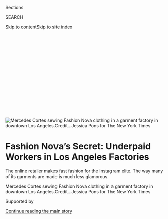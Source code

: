 <div id="app">

<div>

<div>

<div>

<div class="NYTAppHideMasthead css-ikk3s8 e1suatyy0">

<div class="section css-133zg39 e1suatyy2">

<div class="css-eph4ug er09x8g0">

<div class="css-6n7j50">

</div>

<span class="css-1dv1kvn">Sections</span>

<div class="css-10488qs">

<span class="css-1dv1kvn">SEARCH</span>

</div>

[Skip to content](#site-content)[Skip to site
index](#site-index)

</div>

<div class="css-10698na e1huz5gh0">

</div>

</div>

</div>

</div>

<div data-aria-hidden="false">

<div id="site-content" data-role="main">

<div>

<div class="css-1aor85t" style="opacity:0.000000001;z-index:-1;visibility:hidden">

<div class="css-1hqnpie">

<div class="css-epjblv">

<span class="css-17xtcya">[Business](/section/business)</span><span class="css-x15j1o">|</span><span class="css-fwqvlz">Fashion
Nova’s Secret: Underpaid Workers in Los Angeles
Factories</span>

</div>

<div class="css-k008qs">

<div class="css-1iwv8en">

<span class="css-18z7m18"></span>

<div>

</div>

</div>

<span class="css-1n6z4y">https://nyti.ms/2PMWZTC</span>

<div class="css-1705lsu">

<div class="css-4xjgmj">

<div class="css-4skfbu" data-role="toolbar" data-aria-label="Social Media Share buttons, Save button, and Comments Panel with current comment count" data-testid="share-tools">

  - 
  - 
  - 
  - 
    
    <div class="css-6n7j50">
    
    </div>

  - 
  - 

</div>

</div>

</div>

</div>

</div>

</div>

<div id="NYT_TOP_BANNER_REGION" class="css-11qgg8s">

</div>

<div id="fullBleedHeaderContent">

<div class="css-9fsmc8">

![<span class="css-16f3y1r e13ogyst0" data-aria-hidden="true">Mercedes
Cortes sewing Fashion Nova clothing in a garment factory in downtown Los
Angeles.</span><span class="css-cnj6d5 e1z0qqy90" itemprop="copyrightHolder"><span class="css-1ly73wi e1tej78p0">Credit...</span><span><span>Jessica
Pons for The New York
Times</span></span></span>](https://static01.nyt.com/images/2019/12/16/fashion/16fashionnova-cortes-top/16fashionnova-cortes-top-articleLarge-v2.jpg?quality=75&auto=webp&disable=upscale)

</div>

<div class="css-1pumfk">

<div class="css-1vkm6nb ehdk2mb0">

# Fashion Nova’s Secret: Underpaid Workers in Los Angeles Factories

</div>

The online retailer makes fast fashion for the Instagram elite. The way
many of its garments are made is much less glamorous.

</div>

<div class="css-nwzfg5 e1gnum310">

<span class="css-1f9pvn2 business">Mercedes Cortes sewing Fashion Nova
clothing in a garment factory in downtown Los
Angeles.</span><span class="css-cnj6d5 e1z0qqy90" itemprop="copyrightHolder"><span class="css-1ly73wi e1tej78p0">Credit...</span><span><span>Jessica
Pons for The New York Times</span></span></span>

</div>

<div id="sponsor-wrapper" class="css-1hyfx7x">

<div id="sponsor-slug" class="css-19vbshk">

Supported by

</div>

[Continue reading the main
story](#after-sponsor)

<div id="sponsor" class="ad sponsor-wrapper" style="text-align:center;height:100%;display:block">

</div>

<div id="after-sponsor">

</div>

</div>

<div class="css-1wx1auc e1gnum311">

<div class="css-18e8msd">

<div class="css-vp77d3 epjyd6m0">

<div class="css-hus3qt ey68jwv0" data-aria-hidden="true">

[![Natalie
Kitroeff](https://static01.nyt.com/images/2019/03/01/multimedia/author-natalie-kitroeff/author-natalie-kitroeff-thumbLarge.png
"Natalie Kitroeff")](https://www.nytimes.com/by/natalie-kitroeff)

</div>

<div class="css-1baulvz">

By [<span class="css-1baulvz last-byline" itemprop="name">Natalie
Kitroeff</span>](https://www.nytimes.com/by/natalie-kitroeff)

</div>

</div>

  - 
    
    <div class="css-ld3wwf e16638kd2">
    
    Dec. 16,
    2019
    
    </div>

  - 
    
    <div class="css-4xjgmj">
    
    <div class="css-d8bdto" data-role="toolbar" data-aria-label="Social Media Share buttons, Save button, and Comments Panel with current comment count" data-testid="share-tools">
    
      - 
      - 
      - 
      - 
        
        <div class="css-6n7j50">
        
        </div>
    
      - 
      - 
    
    </div>
    
    </div>

</div>

<div class="css-tk9fsr">

[Leer en
español](https://www.nytimes.com/es/2019/12/17/espanol/negocios/nova-trabajadores.html "Read in Spanish")

</div>

</div>

</div>

<div class="section meteredContent css-1r7ky0e" name="articleBody" itemprop="articleBody">

<div class="css-1fanzo5 StoryBodyCompanionColumn">

<div class="css-53u6y8">

LOS ANGELES — Fashion Nova has perfected fast fashion for the Instagram
era.

The mostly online retailer leans on a vast network of celebrities,
influencers, and random selfie takers who post about the brand
relentlessly on social media. It is built to satisfy a very online
clientele, mass-producing cheap clothes that look expensive.

“They need to buy a lot of different styles and probably only wear them
a couple times so their Instagram feeds can stay fresh,” Richard
Saghian, Fashion Nova’s founder, said in an interview last year.

To enable that habit, he gives them a constant stream of new options
that are priced to sell.

The days of $200 jeans are over, if you ask Mr. Saghian. Fashion Nova’s
skintight denim goes for $24.99. And, he said, the company can get its
clothes made “in less than two weeks,” often by manufacturers in Los
Angeles, a short drive from the company’s headquarters.

</div>

</div>

<div class="css-1fanzo5 StoryBodyCompanionColumn">

<div class="css-53u6y8">

That model hints at an ugly secret behind the brand’s runaway success:
The federal Labor Department has found that many Fashion Nova garments
are stitched together by a work force in the United States that is paid
illegally low
wages.

</div>

</div>

<div class="css-79elbk" data-testid="photoviewer-wrapper">

<div class="css-z3e15g" data-testid="photoviewer-wrapper-hidden">

</div>

<div class="css-1a48zt4 ehw59r15" data-testid="photoviewer-children">

![<span class="css-16f3y1r e13ogyst0" data-aria-hidden="true">Influencers
and celebrities like Cardi B post about Fashion Nova on
Instagram.</span><span class="css-cnj6d5 e1z0qqy90" itemprop="copyrightHolder"><span class="css-1ly73wi e1tej78p0">Credit...</span><span>Rich
Fury/Getty Images for Fashion
Nova</span></span>](https://static01.nyt.com/images/2019/12/16/fashion/16fashionnova-cardi-3/merlin_164697915_7a692c59-d9a3-4105-91f9-640df0b6ca0f-articleLarge.jpg?quality=75&auto=webp&disable=upscale)

</div>

</div>

<div class="css-1fanzo5 StoryBodyCompanionColumn">

<div class="css-53u6y8">

Los Angeles is filled with factories that pay workers off the books and
as little as possible, battling overseas competitors that can pay even
less. Many of the people behind the sewing machines are undocumented,
and unlikely to challenge their bosses.

“It has all the advantages of a sweatshop system,” said David Weil, who
led the United States Labor Department’s wage and hour division from
2014 to 2017.

Every year, the department investigates allegations of wage violations
at sewing contractors in Los Angeles, showing up unannounced to review
payroll data, interview employees and question the owners.

In investigations conducted from 2016 through this year, the department
discovered Fashion Nova clothing being made in dozens of factories that
owed $3.8 million in back wages to hundreds of workers, according to
internal federal documents that summarized the findings and were
reviewed by The New York Times.

</div>

</div>

<div class="css-1fanzo5 StoryBodyCompanionColumn">

<div class="css-53u6y8">

Those factories, which are hired by middlemen to produce garments for
fashion brands, paid their sewers as little as $2.77 an hour, according
to a person familiar with the investigation.

The Labor Department declined to comment on the details of the
investigations. In a statement, a spokeswoman said the department
“continues to ensure employers receive compliance assistance with the
overtime and minimum wage requirements, and the Wage and Hour Division
is committed to enforcing the law.”

After repeated violations were found at factories making Fashion Nova
clothes, federal officials met with company representatives. “We have
already had a highly productive and positive meeting with the Department
of Labor in which we discussed our ongoing commitment to ensuring that
all workers involved with the Fashion Nova brand are appropriately
compensated for the work they do,” Erica Meierhans, Fashion Nova’s
general counsel, said in a statement to The Times. “Any suggestion that
Fashion Nova is responsible for underpaying anyone working on our brand
is categorically false.”

In 2018, Mr. Saghian said about 80 percent of the brand’s clothes were
made in the United States. Fashion Nova’s supply chain has shifted since
then, and now the brand says it makes less than half of its clothes in
Los Angeles. It would not specify the overall percentage made in the
United States.

The company does not deal directly with factories. Instead, it places
bulk orders with companies that design the clothes and then ship fabric
to separately owned sewing contractors, where workers stitch the clothes
together and stick Fashion Nova’s label on them.

The brand’s clingy dresses and animal-print jumpsuits are often made by
people like Mercedes Cortes, working in ramshackle buildings that smell
like bathrooms.

Ms. Cortes, 56, sewed Fashion Nova clothes for several months at Coco
Love, a dusty factory close to Fashion Nova’s offices in Vernon, Calif.
“There were cockroaches. There were rats,” she said. “The conditions
weren’t
good.”

</div>

</div>

<div class="css-79elbk" data-testid="photoviewer-wrapper">

<div class="css-z3e15g" data-testid="photoviewer-wrapper-hidden">

</div>

<div class="css-1a48zt4 ehw59r15" data-testid="photoviewer-children">

<div class="css-1xdhyk6 erfvjey0">

<span class="css-1ly73wi e1tej78p0">Image</span>

<div class="css-zjzyr8">

<div data-testid="lazyimage-container" style="height:257.77777777777777px">

</div>

</div>

</div>

<span class="css-16f3y1r e13ogyst0" data-aria-hidden="true">Ms. Cortes
would notice $12 price tags when sewing Fashion Nova clothes, which she
said was “very expensive for what they pay
us.” </span><span class="css-cnj6d5 e1z0qqy90" itemprop="copyrightHolder"><span class="css-1ly73wi e1tej78p0">Credit...</span><span>Jessica
Pons for The New York Times</span></span>

</div>

</div>

<div class="css-1fanzo5 StoryBodyCompanionColumn">

<div class="css-53u6y8">

She worked every day of the week, but her pay varied depending on how
quickly her fingers could move. Ms. Cortes was paid for each piece of a
shirt she sewed together — about 4 cents to sew on each sleeve, 5 cents
for each of the side seams, 8 cents for the seam on the neckline. On
average, she earned $270 in a week, the equivalent of $4.66 an hour, she
said.

In 2016, Ms. Cortes left Coco Love and later reached a settlement with
the company for $5,000 in back wages. She continued to work in factories
sewing Fashion Nova clothes, noticing the $12 price tags on the tops she
had stitched together for cents. “The clothes are very expensive for
what they pay us,” Ms. Cortes said.

“Consumers can say, ‘Well, of course that’s what it’s like in Bangladesh
or Vietnam,’ but they are developing countries,” Mr. Weil said. “People
just don’t want to believe it’s true in their own backyard.”

For all their seediness, these factories are still producing clothes for
major American retailers. Under federal law, brands cannot be penalized
for wage theft in factories if they can credibly claim that they did not
know their clothes were made by workers paid illegally low wages. The
Labor Department has collected millions in back wages and penalties from
Los Angeles garment businesses in recent years, but has not fined a
retailer.

This year, Fashion Nova’s labels were the ones found the most frequently
by federal investigators looking into garment factories that pay
egregiously low wages, according to a person familiar with the
investigations.

In September, three officials from the department met with Fashion
Nova’s lawyers to tell them that, over four years, the brand’s clothes
had been found in 50 investigations of factories paying less than the
federal minimum wage or failing to pay
overtime.

</div>

</div>

<div class="css-79elbk" data-testid="photoviewer-wrapper">

<div class="css-z3e15g" data-testid="photoviewer-wrapper-hidden">

</div>

<div class="css-1a48zt4 ehw59r15" data-testid="photoviewer-children">

<div class="css-1xdhyk6 erfvjey0">

<span class="css-1ly73wi e1tej78p0">Image</span>

<div class="css-zjzyr8">

<div data-testid="lazyimage-container" style="height:293.22222222222223px">

</div>

</div>

</div>

<span class="css-16f3y1r e13ogyst0" data-aria-hidden="true">Scrap fabric
from a sewing machine used by Ms.
Cortes.</span><span class="css-cnj6d5 e1z0qqy90" itemprop="copyrightHolder"><span class="css-1ly73wi e1tej78p0">Credit...</span><span>Jessica
Pons for The New York Times</span></span>

</div>

</div>

<div class="css-1fanzo5 StoryBodyCompanionColumn">

<div class="css-53u6y8">

The company’s lawyers told the officials that they had taken immediate
action and had already updated the brand’s agreement with vendors. Now,
if Fashion Nova learns that a factory has been charged with violating
laws “governing the wages and hours of its employees, child labor,
forced labor or unsafe working conditions,” the brand will put the
middleman who hired that factory on a six-month “probation,” it said in
a statement.

The working relationship would continue, unless workers file another
complaint against the same factory or another one that the contractor
hired during those six months. At that point, the brand will suspend the
contractor until it passes a third-party audit.

While Fashion Nova has taken steps to address the Labor Department’s
findings, Ms. Meierhans, the brand’s general counsel, noted that it
works with hundreds of manufacturers and “is not responsible for how
these vendors handle their payrolls.”

## ‘Everyone wants to have more followers’

Mr. Saghian opened the first Fashion Nova store in 2006, in a Los
Angeles mall. Seven years and four storefronts later, he realized that
he was losing customers to online outlets selling the same clothes.

A web developer talked him out of starting a website; it would get no
traffic, because no one knew what Fashion Nova was. Mr. Saghian had a
better shot on Instagram, where “there were some really basic boutiques
that had 300,000 followers,” he said in the interview.

In 2013, Mr. Saghian opened an Instagram account and began posting
photos of his clothing on mannequins and customers. He noticed that some
of his stores’ regular visitors were influencers he had seen on
Instagram, where they had hundreds of thousands of followers.

</div>

</div>

<div class="css-1fanzo5 StoryBodyCompanionColumn">

<div class="css-53u6y8">

“I had rappers’ girlfriends, female rappers, models,” he
said.

</div>

</div>

<div class="css-a7yk8a e73j0it0">

<div class="css-1xdhyk6 erfvjey0">

<span class="css-1ly73wi e1tej78p0">Image</span>

<div class="css-zjzyr8">

<div data-testid="lazyimage-container" style="height:386.6666666666667px">

</div>

</div>

</div>

<span class="css-16f3y1r e13ogyst0" data-aria-hidden="true">Fashion Nova
makes inexpensive clothes that look
expensive.</span><span class="css-cnj6d5 e1z0qqy90" itemprop="copyrightHolder"><span class="css-1ly73wi e1tej78p0">Credit...</span><span>Rich
Fury/Getty Images for Fashion
Nova</span></span>

<div class="css-1xdhyk6 erfvjey0">

<span class="css-1ly73wi e1tej78p0">Image</span>

<div class="css-zjzyr8">

<div data-testid="lazyimage-container" style="height:386.6666666666667px">

</div>

</div>

</div>

<span class="css-16f3y1r e13ogyst0" data-aria-hidden="true">Instagram
influencers help drive sales for the
company.</span><span class="css-cnj6d5 e1z0qqy90" itemprop="copyrightHolder"><span class="css-1ly73wi e1tej78p0">Credit...</span><span>Rich
Fury/Getty Images for Fashion Nova</span></span>

</div>

<div class="css-1fanzo5 StoryBodyCompanionColumn">

<div class="css-53u6y8">

Mr. Saghian started giving them free clothing, and they posted photos of
themselves draped in Fashion Nova garb. In turn, he reposted their
photos and tagged their handles.

“Everyone wants to be famous. Everyone wants to have more followers,”
Mr. Saghian said. “By tagging them, the influencer would grow their
following.”

Gradually, the strategy brought Fashion Nova from the outskirts of the
internet into the mainstream. The brand earned mentions on hip-hop
tracks. In 2017, its sales grew by about 600 percent.

Cardi B, the Grammy-winning rap star, unveiled her first collection with
the brand in an Instagram video in November last year.

“I wanted to do something that is like, ‘Wow, what is that? Is that
Chanel? Is that YSL? Is that Gucci?’ No,” she said, adding an expletive,
“it’s Fashion Nova.”

All 82 styles in Cardi B’s collection sold out hours after they became
available. She posted another video the same night, promising a full
restock “in two or three weeks.” (Cardi B’s line is made in Los Angeles,
but the government has not found any of the clothes in factories where
workers have alleged they were paid less than the minimum, Fashion Nova
said.)

</div>

</div>

<div class="css-1fanzo5 StoryBodyCompanionColumn">

<div class="css-53u6y8">

There were more searches for Fashion Nova last year than for Versace or
Gucci, according to Google’s year in search data. It has 17 million
followers on Instagram, and at any given moment there are enough people
browsing clothes on its website to fill a basketball arena, Mr. Saghian
said.

To keep them interested, Fashion Nova produces more than a thousand new
styles every week, thanks in part to an army of local suppliers that can
respond instantly to the brand’s requests.

“If there was a design concept that came to mind Sunday night, on a
Monday afternoon I would have a sample,” he
said.

</div>

</div>

<div class="css-79elbk" data-testid="photoviewer-wrapper">

<div class="css-z3e15g" data-testid="photoviewer-wrapper-hidden">

</div>

<div class="css-1a48zt4 ehw59r15" data-testid="photoviewer-children">

<div class="css-1xdhyk6 erfvjey0">

<span class="css-1ly73wi e1tej78p0">Image</span>

<div class="css-zjzyr8">

<div data-testid="lazyimage-container" style="height:257.77777777777777px">

</div>

</div>

</div>

<span class="css-16f3y1r e13ogyst0" data-aria-hidden="true">A Los
Angeles factory where a supplier of clothing to Fashion Nova outsources
manufacturing.  </span><span class="css-cnj6d5 e1z0qqy90" itemprop="copyrightHolder"><span class="css-1ly73wi e1tej78p0">Credit...</span><span>Jessica
Pons for The New York Times</span></span>

</div>

</div>

<div class="css-1fanzo5 StoryBodyCompanionColumn">

<div class="css-53u6y8">

## ‘The best possible price’

Many of the people vying for Mr. Saghian’s business occupy glass-walled
storefronts jammed into the six frenetic blocks of the garment district
in downtown Los Angeles.

These are the companies that design clothing samples and sell them in
bulk to Fashion Nova and other retailers. Those businesses outsource the
job of making clothes to nearby factories that work as subcontractors.

In November, The Times visited seven companies that got Fashion Nova
clothes made in factories that underpaid workers, according to the Labor
Department investigations. Some spoke freely about their work with the
brand. Others refused to comment or talked on the condition of
anonymity, fearing that they might lose the company as a client if they
went on the record.

</div>

</div>

<div class="css-1fanzo5 StoryBodyCompanionColumn">

<div class="css-53u6y8">

The five owners and employees who agreed to be interviewed said Fashion
Nova would always push to pay the lowest price possible for each
garment, and would demand a quick turnaround.

“They give me the best possible price they can give it to me, for that
will allow them to still break a profit,” Mr. Saghian said.

The companies can negotiate with Fashion Nova, but their power is
limited. A dwindling number of retailers are still doing business in Los
Angeles, and a couple of big orders from Fashion Nova can keep a small
garment shop afloat for another year. So they look for subcontractors
who can sew clothes as quickly and cheaply as
possible.

</div>

</div>

<div class="css-79elbk" data-testid="photoviewer-wrapper">

<div class="css-z3e15g" data-testid="photoviewer-wrapper-hidden">

</div>

<div class="css-1a48zt4 ehw59r15" data-testid="photoviewer-children">

<div class="css-1xdhyk6 erfvjey0">

<span class="css-1ly73wi e1tej78p0">Image</span>

<div class="css-zjzyr8">

<div data-testid="lazyimage-container" style="height:276.46666666666664px">

</div>

</div>

</div>

<span class="css-16f3y1r e13ogyst0" data-aria-hidden="true">A garment
worker recalled her factory’s receiving orders from Fashion Nova for up
to 5,000 pieces of clothing at a
time.</span><span class="css-cnj6d5 e1z0qqy90" itemprop="copyrightHolder"><span class="css-1ly73wi e1tej78p0">Credit...</span><span>Jessica
Pons for The New York Times</span></span>

</div>

</div>

<div class="css-1fanzo5 StoryBodyCompanionColumn">

<div class="css-53u6y8">

Amante Clothing, which occupies a stuffy storefront filled with racks of
colorful samples, regularly works with Fashion Nova. The brand paid
Amante $7.15 per top for a bulk order last year, according to a Labor
Department investigation conducted last December. Amante then went to a
sewing contractor called Karis Apparel, which made the tops.

Amante paid Karis $2.20 to sew each garment, the Labor Department found.
Fashion Nova sold the top for $17.99.

“We don’t own the sewing contractor, so whatever the sewing contractor
does, that’s his problem,” said a designer at Amante, who declined to be
named for fear of losing her job. “We don’t know what they do to give us
the lowest price. We assume they’re paying their employees the minimum.”

</div>

</div>

<div class="css-1fanzo5 StoryBodyCompanionColumn">

<div class="css-53u6y8">

Karis, the factory that worked with Amante, went out of business in
April. Another manufacturer ensnared in the investigations moved
production to Mexico this year.

But many more factories have evaded punishment.

## Same owners, different names

When Teresa Garcia started working at Sugar Sky, it was called Xela
Fashion. It was 2014, and Xela Fashion, state records show, was owned by
Demetria Sajche, a woman whom Ms. Garcia was told to call Angelina.

Several months later — Ms. Garcia does not remember how many — the name
on her checks had changed, though she worked in the same grungy factory
in the heart of downtown, a few blocks from a
SoulCycle.

</div>

</div>

<div class="css-79elbk" data-testid="photoviewer-wrapper">

<div class="css-z3e15g" data-testid="photoviewer-wrapper-hidden">

</div>

<div class="css-1a48zt4 ehw59r15" data-testid="photoviewer-children">

<div class="css-1xdhyk6 erfvjey0">

<span class="css-1ly73wi e1tej78p0">Image</span>

<div class="css-zjzyr8">

<div data-testid="lazyimage-container" style="height:541.3333333333334px">

</div>

</div>

</div>

<span class="css-16f3y1r e13ogyst0" data-aria-hidden="true">Teresa
Garcia next to her sewing machine at home. She sewed at a factory that
specialized in Fashion Nova
clothes.</span><span class="css-cnj6d5 e1z0qqy90" itemprop="copyrightHolder"><span class="css-1ly73wi e1tej78p0">Credit...</span><span>Jessica
Pons for The New York Times</span></span>

</div>

</div>

<div class="css-1fanzo5 StoryBodyCompanionColumn">

<div class="css-53u6y8">

Now her employer was called Nena Fashion, a company that was founded by
Leslie Sajche, a relative of Ms. Garcia’s boss, according to business
records filed with California’s secretary of state. About a year after
that, the name changed again, to GYA Fashion.

In 2017, the factory moved to an industrial stretch of Olympic Boulevard
in East Los Angeles and began using a *new* new name: Sugar Sky. About a
year later, Ms. Sajche stopped running the day-to-day operations and
handed the job over to Eric Alfredo Ajitaz Puac, whom workers knew as
her boyfriend.

Ms. Garcia said that she believed the point of all the name changes was
to avoid being shut down by federal or state officials. Several workers,
including Ms. Garcia, have filed claims against Xela, Nena, Gya and
Sugar Sky for back wages with California’s labor commissioner, the state
agency that handles such disputes.

</div>

</div>

<div class="css-1fanzo5 StoryBodyCompanionColumn">

<div class="css-53u6y8">

In her claim, which is active, Ms. Garcia included checks showing she
earned as little as $225 for 65 hours of work in a week, the equivalent
of $3.46 an hour. She remembers the factory’s receiving orders from
Fashion Nova for up to 5,000 pieces of clothing at a time.

“They needed it so fast, they couldn’t wait,” Ms. Garcia said of the
brand. “We would need to turn it around within a week.”

Weeks of trying to reach Mr. Puac and Ms. Sajche were unsuccessful. A
trip to Sugar Sky’s last known location just before Thanksgiving found a
furniture store. Neighbors said the garment factory had packed up and
moved out two months earlier.

Fernando Axjup, who was listed as an owner of one iteration of the
factory, agreed to an interview. He was recently fired from the company
and had filed his own claim for back
wages.

</div>

</div>

<div class="css-79elbk" data-testid="photoviewer-wrapper">

<div class="css-z3e15g" data-testid="photoviewer-wrapper-hidden">

</div>

<div class="css-1a48zt4 ehw59r15" data-testid="photoviewer-children">

<div class="css-1xdhyk6 erfvjey0">

<span class="css-1ly73wi e1tej78p0">Image</span>

<div class="css-zjzyr8">

<div data-testid="lazyimage-container" style="height:541.3333333333334px">

</div>

</div>

</div>

<span class="css-16f3y1r e13ogyst0" data-aria-hidden="true">“There was a
lot of exploitation,” Fernando Axjup said of a factory where he
worked.</span><span class="css-cnj6d5 e1z0qqy90" itemprop="copyrightHolder"><span class="css-1ly73wi e1tej78p0">Credit...</span><span>Jessica
Pons for The New York Times</span></span>

</div>

</div>

<div class="css-1fanzo5 StoryBodyCompanionColumn">

<div class="css-53u6y8">

“They keep changing their names so they don’t have to pay people,” Mr.
Axjup said. “There was a lot of exploitation.” As a manager, he had
access to payroll data and said Ms. Garcia rarely earned the minimum
wage.

Mr. Axjup suggested that perhaps he had been fired for standing up for
workers like Ms. Garcia. Ms. Garcia said she doubted that, given that
Mr. Axjup was the one ordering her to hurry up.

</div>

</div>

<div class="css-1fanzo5 StoryBodyCompanionColumn">

<div class="css-53u6y8">

He said he could never figure out why Fashion Nova did not visit the
factory floor to check on how its clothes were being made for such low
prices.

“Supposedly, the brand should supervise the people who give them work,
to find out whether they are being paid well,” Mr. Axjup said. “But they
never do. They never came to see.”

Kitty Bennett contributed research.

</div>

</div>

</div>

<div>

</div>

<div>

</div>

<div>

</div>

<div>

<div id="bottom-wrapper" class="css-1ede5it">

<div id="bottom-slug" class="css-l9onyx">

Advertisement

</div>

[Continue reading the main
story](#after-bottom)

<div id="bottom" class="ad bottom-wrapper" style="text-align:center;height:100%;display:block;min-height:90px">

</div>

<div id="after-bottom">

</div>

</div>

</div>

</div>

</div>

## Site Index

<div>

</div>

## Site Information Navigation

  - [© <span>2020</span> <span>The New York Times
    Company</span>](https://help.nytimes.com/hc/en-us/articles/115014792127-Copyright-notice)

<!-- end list -->

  - [NYTCo](https://www.nytco.com/)
  - [Contact
    Us](https://help.nytimes.com/hc/en-us/articles/115015385887-Contact-Us)
  - [Work with us](https://www.nytco.com/careers/)
  - [Advertise](https://nytmediakit.com/)
  - [T Brand Studio](http://www.tbrandstudio.com/)
  - [Your Ad
    Choices](https://www.nytimes.com/privacy/cookie-policy#how-do-i-manage-trackers)
  - [Privacy](https://www.nytimes.com/privacy)
  - [Terms of
    Service](https://help.nytimes.com/hc/en-us/articles/115014893428-Terms-of-service)
  - [Terms of
    Sale](https://help.nytimes.com/hc/en-us/articles/115014893968-Terms-of-sale)
  - [Site
    Map](https://spiderbites.nytimes.com)
  - [Help](https://help.nytimes.com/hc/en-us)
  - [Subscriptions](https://www.nytimes.com/subscription?campaignId=37WXW)

</div>

</div>

</div>

</div>
